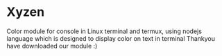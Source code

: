 # Xyzen
Color module for console in Linux terminal and termux, using nodejs language which is designed to display color on text in terminal 
Thankyou have downloaded our module :)
